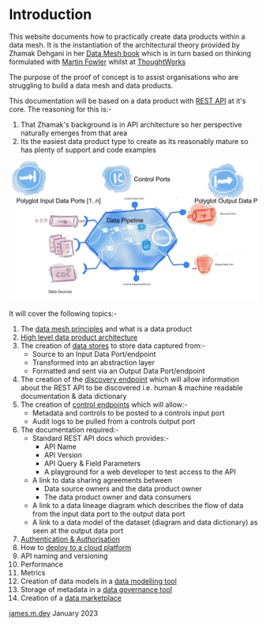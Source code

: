 # Introduction
This website documents how to practically create data products within a data mesh.
It is the instantiation of the architectural theory provided by Zhamak Dehgani in her [Data Mesh book](https://www.oreilly.com/library/view/data-mesh/9781492092384)
which is in turn based on thinking formulated with [Martin Fowler](https://martinfowler.com/articles/data-mesh-principles.html) whilst at [ThoughtWorks](https://www.thoughtworks.com/)

The purpose of the proof of concept is to assist organisations who are struggling to build a data mesh and data products.

This documentation will be based on a data product with [REST API](https://aws.amazon.com/what-is/restful-api/) at it's core. 
The reasoning for this is:-
1. That Zhamak's background is in API architecture so her perspective naturally emerges from that area
2. Its the easiest data product type to create as its reasonably mature so has plenty of support and code examples 

![Data Product Anatomy Diagram](dp-anatomy-diagram.jpg)

It will cover the following topics:- 
1. The [data mesh principles](data-mesh-principles.md) and what is a data product
2. [High level data product architecture](dp-architecture.md)
3. The creation of [data stores](dp-datastores.md) to store data captured from:-
   * Source to an Input Data Port/endpoint
   * Transformed into an abstraction layer
   * Formatted and sent via an Output Data Port/endpoint
4. The creation of the [discovery endpoint](dp-discovery-endpoint.md) which will allow information about the REST API to be discovered 
   i.e. human & machine readable documentation & data dictionary
5. The creation of [control endpoints](dp-control-endpoint.md) which will allow:-
   * Metadata and controls to be posted to a controls input port
   * Audit logs to be pulled from a controls output port
6. The documentation required:-
   * Standard REST API docs which provides:-
      * API Name
      * API Version
      * API Query & Field Parameters
      * A playground for a web developer to test access to the API
   * A link to data sharing agreements between
      * Data source owners and the data product owner
      * The data product owner and data consumers
   * A link to a data lineage diagram which describes the flow of data from the input data port to the output data port
   * A link to a data model of the dataset (diagram and data dictionary) as seen at the output data port
7. [Authentication & Authorisation](dp-authentication.md)
8. How to [deploy to a cloud platform](cloud-platform-deployment.md)
9. API naming and versioning
10. Performance
11. Metrics
12. Creation of data models in a [data modelling tool](data-modeling-tool.md)
13. Storage of metadata in a [data governance tool](data-governance-tool.md)
14. Creation of a [data marketplace](data-marketplace.md)

[james.m.dey](mailto://james.dey@hotmail.com) January 2023